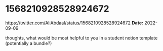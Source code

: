 # 1568210928528924672
https://twitter.com/AliAbdaal/status/1568210928528924672
**Date:** 2022-09-09

thoughts, what would be most helpful to you in a student notion template (potentially a bundle?)
